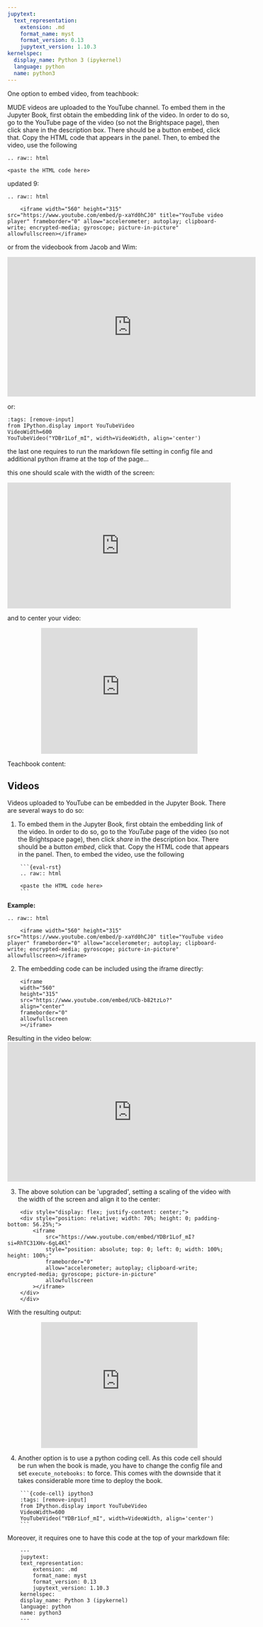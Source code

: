 ```yaml
---
jupytext:
  text_representation:
    extension: .md
    format_name: myst
    format_version: 0.13
    jupytext_version: 1.10.3
kernelspec:
  display_name: Python 3 (ipykernel)
  language: python
  name: python3
---
```

One option to embed video, from teachbook:

MUDE videos are uploaded to the YouTube channel. To embed them in the Jupyter Book, first obtain the embedding link of the video. In order to do so, go to the YouTube page of the video (so not the Brightspace page), then click share in the description box. There should be a button embed, click that. Copy the HTML code that appears in the panel. Then, to embed the video, use the following
  ```{eval-rst}
  .. raw:: html
  
  <paste the HTML code here>
  ```
updated 9: 
```{eval-rst}
.. raw:: html

    <iframe width="560" height="315" src="https://www.youtube.com/embed/p-xaYd0hCJ0" title="YouTube video player" frameborder="0" allow="accelerometer; autoplay; clipboard-write; encrypted-media; gyroscope; picture-in-picture" allowfullscreen></iframe>
```

or from the videobook from Jacob and Wim:

<iframe
    width="560"   
    height="315"
    src="https://www.youtube.com/embed/UCb-b82tzLo?"
    align="center"
    frameborder="0"
    allowfullscreen
></iframe>

or: 

```{code-cell} ipython3
:tags: [remove-input]
from IPython.display import YouTubeVideo
VideoWidth=600
YouTubeVideo("YDBr1Lof_mI", width=VideoWidth, align='center')
```

the last one requires to run the markdown file setting in config file and additional python iframe at the top of the page...


this one should scale with the width of the screen:
<div style="position: relative; width: 100%; height: 0; padding-bottom: 56.25%;">
    <iframe
        src="https://www.youtube.com/embed/UCb-b82tzLo"
        style="position: absolute; top: 0; left: 0; width: 100%; height: 100%;"
        frameborder="0"
        allow="accelerometer; autoplay; clipboard-write; encrypted-media; gyroscope; picture-in-picture"
        allowfullscreen
    ></iframe>
</div>

and to center your video:
<div style="display: flex; justify-content: center;">
    <div style="position: relative; width: 70%; height: 0; padding-bottom: 56.25%;">
        <iframe
            src="https://www.youtube.com/embed/YDBr1Lof_mI?si=RhTC31XHv-6gL4Kl"
            style="position: absolute; top: 0; left: 0; width: 100%; height: 100%;"
            frameborder="0"
            allow="accelerometer; autoplay; clipboard-write; encrypted-media; gyroscope; picture-in-picture"
            allowfullscreen
        ></iframe>
    </div>
</div>

Teachbook content:
## Videos

Videos uploaded to YouTube can be embedded in the Jupyter Book. There are several ways to do so:

1. To embed them in the Jupyter Book, first obtain the embedding link of the video. In order to do so, go to the *YouTube* page of the video (so not the Brightspace page), then click *share* in the description box. There should be a button *embed*, click that. Copy the HTML code that appears in the panel. Then, to embed the video, use the following 

```{code-cell}
    ```{eval-rst}
    .. raw:: html
    
    <paste the HTML code here>
    ```
```

**Example:**
```{eval-rst}
.. raw:: html

    <iframe width="560" height="315" src="https://www.youtube.com/embed/p-xaYd0hCJ0" title="YouTube video player" frameborder="0" allow="accelerometer; autoplay; clipboard-write; encrypted-media; gyroscope; picture-in-picture" allowfullscreen></iframe>
```

2. The embedding code can be included using the iframe directly:
```{code-cell}
    <iframe
    width="560"   
    height="315"
    src="https://www.youtube.com/embed/UCb-b82tzLo?"
    align="center"
    frameborder="0"
    allowfullscreen
    ></iframe>
```

Resulting in the video below:
    <iframe
    width="560"   
    height="315"
    src="https://www.youtube.com/embed/UCb-b82tzLo?"
    align="center"
    frameborder="0"
    allowfullscreen
    ></iframe>

3. The above solution can be 'upgraded', setting a scaling of the video with the width of the screen and align it to the center:
```{code-cell}
    <div style="display: flex; justify-content: center;">
    <div style="position: relative; width: 70%; height: 0; padding-bottom: 56.25%;">
        <iframe
            src="https://www.youtube.com/embed/YDBr1Lof_mI?si=RhTC31XHv-6gL4Kl"
            style="position: absolute; top: 0; left: 0; width: 100%; height: 100%;"
            frameborder="0"
            allow="accelerometer; autoplay; clipboard-write; encrypted-media; gyroscope; picture-in-picture"
            allowfullscreen
        ></iframe>
    </div>
    </div>
```
With the resulting output:
<div style="display: flex; justify-content: center;">
    <div style="position: relative; width: 70%; height: 0; padding-bottom: 56.25%;">
        <iframe
        src="https://www.youtube.com/embed/YDBr1Lof_mI?si=RhTC31XHv-6gL4Kl"
        style="position: absolute; top: 0; left: 0; width: 100%; height: 100%;"
        frameborder="0"
        allow="accelerometer; autoplay; clipboard-write; encrypted-media; gyroscope; picture-in-picture"
        allowfullscreen
        ></iframe>
    </div>
</div>

4. Another option is to use a python coding cell. As this code cell should be run when the book is made, you have to change the config file and set `execute_notebooks:` to force. This comes with the downside that it takes considerable more time to deploy the book.
```{code-cell}
    ```{code-cell} ipython3
    :tags: [remove-input]
    from IPython.display import YouTubeVideo
    VideoWidth=600
    YouTubeVideo("YDBr1Lof_mI", width=VideoWidth, align='center')
    ```
```

Moreover, it requires one to have this code at the top of your markdown file:
```{code-cell}
    ---
    jupytext:
    text_representation:
        extension: .md
        format_name: myst
        format_version: 0.13
        jupytext_version: 1.10.3
    kernelspec:
    display_name: Python 3 (ipykernel)
    language: python
    name: python3
    ---
```

